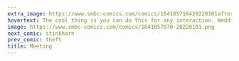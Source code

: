 ```yaml
---
extra_image: https://www.smbc-comics.com/comics/164105716420220101after.png
hovertext: The cool thing is you can do this for any interaction. Weddings, Bar Mitzvahs, Funerals...
image: https://www.smbc-comics.com/comics/1641057070-20220101.png
next_comic: stinkhorn
prev_comic: theft
title: Meeting
---
```


